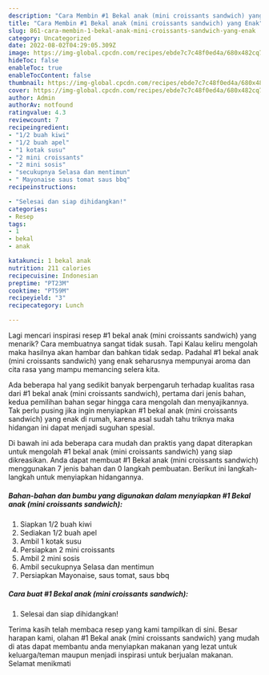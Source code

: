 ```yaml
---
description: "Cara Membin #1 Bekal anak (mini croissants sandwich) yang Enak"
title: "Cara Membin #1 Bekal anak (mini croissants sandwich) yang Enak"
slug: 861-cara-membin-1-bekal-anak-mini-croissants-sandwich-yang-enak
category: Uncategorized
date: 2022-08-02T04:29:05.309Z
image: https://img-global.cpcdn.com/recipes/ebde7c7c48f0ed4a/680x482cq70/1-bekal-anak-mini-croissants-sandwich-foto-resep-utama.jpg
hideToc: false
enableToc: true
enableTocContent: false
thumbnail: https://img-global.cpcdn.com/recipes/ebde7c7c48f0ed4a/680x482cq70/1-bekal-anak-mini-croissants-sandwich-foto-resep-utama.jpg
cover: https://img-global.cpcdn.com/recipes/ebde7c7c48f0ed4a/680x482cq70/1-bekal-anak-mini-croissants-sandwich-foto-resep-utama.jpg
author: Admin
authorAv: notfound
ratingvalue: 4.3
reviewcount: 7
recipeingredient:
- "1/2 buah kiwi"
- "1/2 buah apel"
- "1 kotak susu"
- "2 mini croissants"
- "2 mini sosis"
- "secukupnya Selasa dan mentimun"
- " Mayonaise saus tomat saus bbq"
recipeinstructions:

- "Selesai dan siap dihidangkan!"
categories:
- Resep
tags:
- 1
- bekal
- anak

katakunci: 1 bekal anak 
nutrition: 211 calories
recipecuisine: Indonesian
preptime: "PT23M"
cooktime: "PT59M"
recipeyield: "3"
recipecategory: Lunch

---
```



Lagi mencari inspirasi resep #1 bekal anak (mini croissants sandwich) yang menarik? Cara membuatnya sangat tidak susah. Tapi Kalau keliru mengolah maka hasilnya akan hambar dan bahkan tidak sedap. Padahal #1 bekal anak (mini croissants sandwich) yang enak seharusnya mempunyai aroma dan cita rasa yang mampu memancing selera kita.




Ada beberapa hal yang sedikit banyak berpengaruh terhadap kualitas rasa dari #1 bekal anak (mini croissants sandwich), pertama dari jenis bahan, kedua pemilihan bahan segar hingga cara mengolah dan menyajikannya. Tak perlu pusing jika ingin menyiapkan #1 bekal anak (mini croissants sandwich) yang enak di rumah, karena asal sudah tahu triknya maka hidangan ini dapat menjadi suguhan spesial.


Di bawah ini ada beberapa cara mudah dan praktis yang dapat diterapkan untuk mengolah #1 bekal anak (mini croissants sandwich) yang siap dikreasikan. Anda dapat membuat #1 Bekal anak (mini croissants sandwich) menggunakan 7 jenis bahan dan 0 langkah pembuatan. Berikut ini langkah-langkah untuk menyiapkan hidangannya.

<!--inarticleads1-->

##### Bahan-bahan dan bumbu yang digunakan dalam menyiapkan #1 Bekal anak (mini croissants sandwich):

1. Siapkan 1/2 buah kiwi
1. Sediakan 1/2 buah apel
1. Ambil 1 kotak susu
1. Persiapkan 2 mini croissants
1. Ambil 2 mini sosis
1. Ambil secukupnya Selasa dan mentimun
1. Persiapkan  Mayonaise, saus tomat, saus bbq




<!--inarticleads2-->

##### Cara buat #1 Bekal anak (mini croissants sandwich):


1. Selesai dan siap dihidangkan!



Terima kasih telah membaca resep yang kami tampilkan di sini. Besar harapan kami, olahan #1 Bekal anak (mini croissants sandwich) yang mudah di atas dapat membantu anda menyiapkan makanan yang lezat untuk keluarga/teman maupun menjadi inspirasi untuk berjualan makanan. Selamat menikmati
